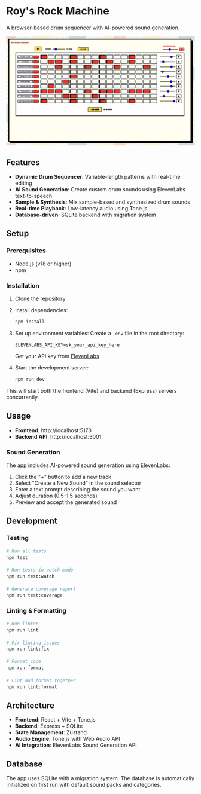 # Roy's Rock Machine

A browser-based drum sequencer with AI-powered sound generation.

![Roy's Rock Machine Screenshot](public/img/screenshot.png)

## Features

- **Dynamic Drum Sequencer**: Variable-length patterns with real-time editing
- **AI Sound Generation**: Create custom drum sounds using ElevenLabs text-to-speech
- **Sample & Synthesis**: Mix sample-based and synthesized drum sounds
- **Real-time Playback**: Low-latency audio using Tone.js
- **Database-driven**: SQLite backend with migration system

## Setup

### Prerequisites

- Node.js (v18 or higher)
- npm

### Installation

1. Clone the repository
2. Install dependencies:
   ```bash
   npm install
   ```

3. Set up environment variables:
   Create a `.env` file in the root directory:
   ```
   ELEVENLABS_API_KEY=sk_your_api_key_here
   ```
   
   Get your API key from [ElevenLabs](https://elevenlabs.io/app/speech-synthesis/text-to-speech)

4. Start the development server:
   ```bash
   npm run dev
   ```

This will start both the frontend (Vite) and backend (Express) servers concurrently.

## Usage

- **Frontend**: http://localhost:5173
- **Backend API**: http://localhost:3001

### Sound Generation

The app includes AI-powered sound generation using ElevenLabs:

1. Click the "+" button to add a new track
2. Select "Create a New Sound" in the sound selector
3. Enter a text prompt describing the sound you want
4. Adjust duration (0.5-1.5 seconds)
5. Preview and accept the generated sound

## Development

### Testing

```bash
# Run all tests
npm test

# Run tests in watch mode
npm run test:watch

# Generate coverage report
npm run test:coverage
```

### Linting & Formatting

```bash
# Run linter
npm run lint

# Fix linting issues
npm run lint:fix

# Format code
npm run format

# Lint and format together
npm run lint:format
```

## Architecture

- **Frontend**: React + Vite + Tone.js
- **Backend**: Express + SQLite
- **State Management**: Zustand
- **Audio Engine**: Tone.js with Web Audio API
- **AI Integration**: ElevenLabs Sound Generation API

## Database

The app uses SQLite with a migration system. The database is automatically initialized on first run with default sound packs and categories. 